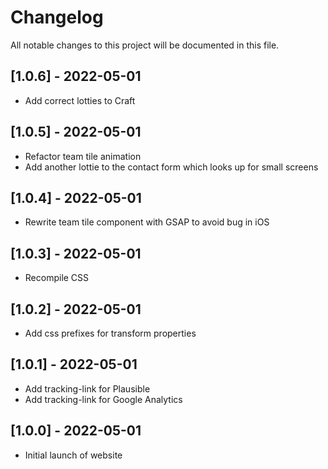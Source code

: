 # Changelog
All notable changes to this project will be documented in this file.

## [1.0.6] - 2022-05-01
- Add correct lotties to Craft

## [1.0.5] - 2022-05-01
- Refactor team tile animation 
- Add another lottie to the contact form which looks up for small screens

## [1.0.4] - 2022-05-01
- Rewrite team tile component with GSAP to avoid bug in iOS 

## [1.0.3] - 2022-05-01
- Recompile CSS

## [1.0.2] - 2022-05-01
- Add css prefixes for transform properties

## [1.0.1] - 2022-05-01
- Add tracking-link for Plausible
- Add tracking-link for Google Analytics

## [1.0.0] - 2022-05-01
- Initial launch of website
